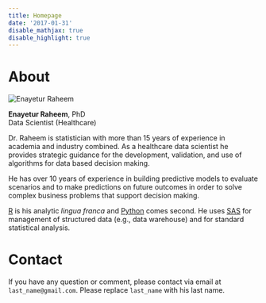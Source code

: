 ```yaml
---
title: Homepage
date: '2017-01-31'
disable_mathjax: true
disable_highlight: true
---
```



# About


![Enayetur Raheem](images/raheem.jpg)


**Enayetur Raheem**, PhD <br>
Data Scientist (Healthcare)

Dr. Raheem is statistician with more than 15 years of experience in academia and industry combined. As a healthcare data scientist he provides strategic guidance for the development, validation, and use of algorithms for data based decision making.

He has over 10 years of experience in building predictive models to evaluate scenarios and to make predictions on future outcomes in order to solve complex business problems that support decision making.

[R](https://www.r-project.org/) is his analytic *lingua franca* and  [Python](https://www.python.org/) comes second. He uses [SAS](https://www.sas.com) for management of structured data (e.g., data warehouse) and for standard statistical analysis. 

# Contact

If you have any question or comment, please contact via email at `last_name@gmail.com`. Please replace `last_name` with his last name.

